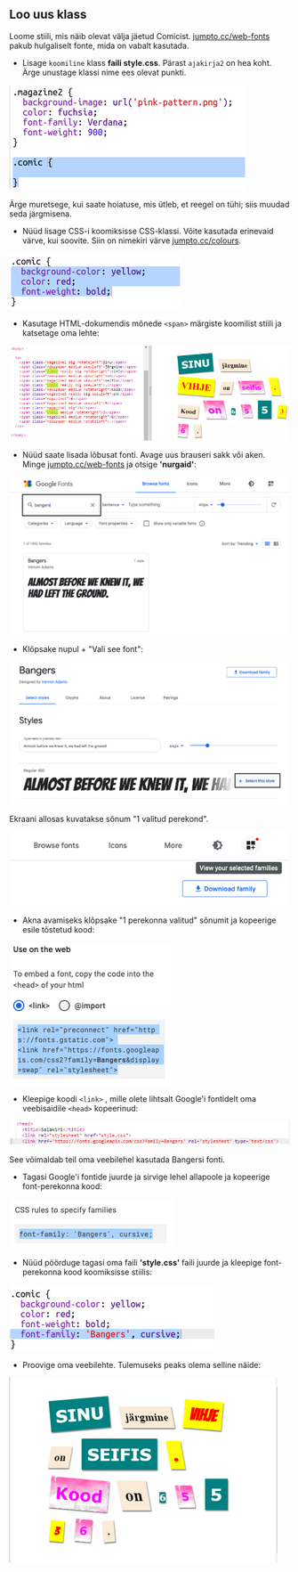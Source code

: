 ## Loo uus klass

Loome stiili, mis näib olevat välja jäetud Comicist. <a href="http://jumpto.cc/web-fonts" target="_blank">jumpto.cc/web-fonts</a> pakub hulgaliselt fonte, mida on vabalt kasutada.

+ Lisage `koomiline` klass **faili style.css**. Pärast `ajakirja2` on hea koht. Ärge unustage klassi nime ees olevat punkti. 

![ekraanipilt](images/letter-comic1.png)

Ärge muretsege, kui saate hoiatuse, mis ütleb, et reegel on tühi; siis muudad seda järgmisena.

+ Nüüd lisage CSS-i koomiksisse CSS-klassi. Võite kasutada erinevaid värve, kui soovite. Siin on nimekiri värve <a href="http://jumpto.cc/colours" target="_blank">jumpto.cc/colours</a>.

![ekraanipilt](images/letter-comic2.png)

+ Kasutage HTML-dokumendis mõnede `<span>` märgiste koomilist stiili ja katsetage oma lehte:

![ekraanipilt](images/letter-comic-output.png)

+ Nüüd saate lisada lõbusat fonti. Avage uus brauseri sakk või aken. Minge <a href="http://jumpto.cc/web-fonts" target="_blank">jumpto.cc/web-fonts</a> ja otsige **'nurgaid'**:

![ekraanipilt](images/letter-gfonts-1-annotated.png)

+ Klõpsake nupul + "Vali see font":

![ekraanipilt](images/letter-gfonts-2-annotated.png)

Ekraani allosas kuvatakse sõnum "1 valitud perekond".

![ekraanipilt](images/letter-gfonts-3.png)

+ Akna avamiseks klõpsake "1 perekonna valitud" sõnumit ja kopeerige esile tõstetud kood:

![ekraanipilt](images/letter-gfonts-4.png)

+ Kleepige koodi `<link>` , mille olete lihtsalt Google'i fontidelt oma veebisaidile `<head>` kopeerinud:

![ekraanipilt](images/letter-fonts-head.png)

See võimaldab teil oma veebilehel kasutada Bangersi fonti.

+ Tagasi Google'i fontide juurde ja sirvige lehel allapoole ja kopeerige font-perekonna kood:

![ekraanipilt](images/letter-fonts-bangers.png)

+ Nüüd pöörduge tagasi oma faili **'style.css'** faili juurde ja kleepige font-perekonna kood koomiksisse stiilis:

![ekraanipilt](images/letter-fonts-comic.png)

+ Proovige oma veebilehte. Tulemuseks peaks olema selline näide: 

![ekraanipilt](images/letter-fonts-output.png)